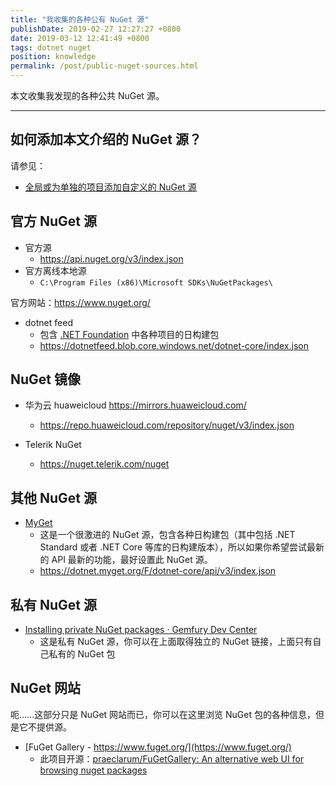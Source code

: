 ```yaml
---
title: "我收集的各种公有 NuGet 源"
publishDate: 2019-02-27 12:27:27 +0800
date: 2019-03-12 12:41:49 +0800
tags: dotnet nuget
position: knowledge
permalink: /post/public-nuget-sources.html
---
```


本文收集我发现的各种公共 NuGet 源。

---

<div id="toc"></div>

## 如何添加本文介绍的 NuGet 源？

请参见：

- [全局或为单独的项目添加自定义的 NuGet 源](/post/add-custom-nuget-source)

## 官方 NuGet 源

- 官方源
    - <https://api.nuget.org/v3/index.json>
- 官方离线本地源
    - `C:\Program Files (x86)\Microsoft SDKs\NuGetPackages\`

官方网站：<https://www.nuget.org/>

- dotnet feed
    - 包含 [.NET Foundation](https://github.com/dotnet) 中各种项目的日构建包 
    - <https://dotnetfeed.blob.core.windows.net/dotnet-core/index.json>

## NuGet 镜像

- 华为云 huaweicloud <https://mirrors.huaweicloud.com/>
    - <https://repo.huaweicloud.com/repository/nuget/v3/index.json>

- Telerik NuGet
    - <https://nuget.telerik.com/nuget>

## 其他 NuGet 源

- [MyGet](https://dotnet.myget.org/gallery)
    - 这是一个很激进的 NuGet 源，包含各种日构建包（其中包括 .NET Standard 或者 .NET Core 等库的日构建版本），所以如果你希望尝试最新的 API 最新的功能，最好设置此 NuGet 源。
    - <https://dotnet.myget.org/F/dotnet-core/api/v3/index.json>

## 私有 NuGet 源

- [Installing private NuGet packages · Gemfury Dev Center](https://gemfury.com/help/nuget-server/)
    - 这是私有 NuGet 源，你可以在上面取得独立的 NuGet 链接，上面只有自己私有的 NuGet 包

## NuGet 网站

呃……这部分只是 NuGet 网站而已，你可以在这里浏览 NuGet 包的各种信息，但是它不提供源。

- [FuGet Gallery - https://www.fuget.org/](https://www.fuget.org/)
    - 此项目开源：[praeclarum/FuGetGallery: An alternative web UI for browsing nuget packages](https://github.com/praeclarum/FuGetGallery)

